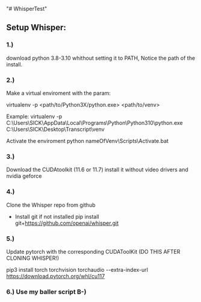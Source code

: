 "# WhisperTest" 
## Setup Whisper:

### 1.)
download python 3.8-3.10 whithout setting it to PATH, Notice the path of the install. 

### 2.)
Make a virtual enviroment with the param:

virtualenv -p <path/to/Python3X/python.exe> <path/to/venv>

Example:
virtualenv -p C:\Users\SICK\AppData\Local\Programs\Python\Python310\python.exe C:\Users\SICK\Desktop\Transcript\venv

Activate the enviroment
python nameOfVenv\Scripts\Activate.bat


### 3.)
Download the CUDAtoolkit (11.6 or 11.7) install it without video drivers and nvidia geforce


### 4.)
Clone the Whisper repo from github
- Install git if not installed
pip install git+https://github.com/openai/whisper.git 


### 5.)
Update pytorch with the corresponding CUDAToolKit (DO THIS AFTER CLONING WHISPER!)

pip3 install torch torchvision torchaudio --extra-index-url https://download.pytorch.org/whl/cu117


### 6.) Use my baller script B-)

